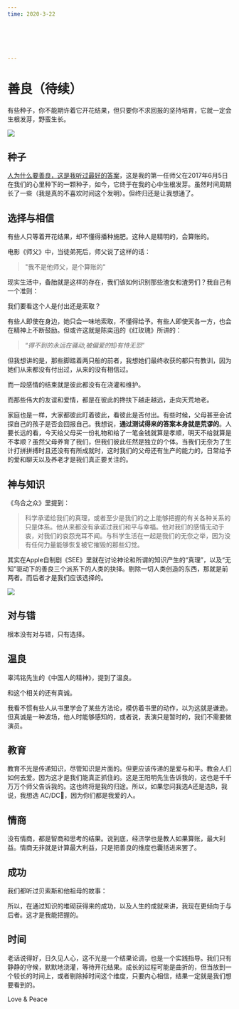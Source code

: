 ```yaml
---
time: 2020-3-22






---
```




# 善良（待续）

有些种子，你不能期许着它开花结果，但只要你不求回报的坚持培育，它就一定会生根发芽，野蛮生长。

![](https://tva1.sinaimg.cn/large/008eGmZEly1gos9ih6qhzj30u01400ww.jpg)



## 种子

[人为什么要善良，这是我听过最好的答案](https://mp.weixin.qq.com/s/vKS4xPjr9X0w_0XfDp0nYA)，这是我的第一任师父在2017年6月5日在我们的心里种下的一颗种子，如今，它终于在我的心中生根发芽。虽然时间周期长了一些（我是真的不喜欢时间这个发明）。但终归还是让我想通了。

## 选择与相信

有些人只等着开花结果，却不懂得播种施肥。这种人是精明的，会算账的。

电影《师父》中，当徒弟死后，师父说了这样的话：

> "我不是他师父，是个算账的"

现实生活中，备胎就是这样的存在，我们该如何识别那些渣女和渣男们？我自己有一个准则：

我们要看这个人是付出还是索取？

有些人即使在身边，她只会一味地索取，不懂得给予。有些人即使天各一方，也会在精神上不断鼓励。但或许这就是陈奕迅的《红玫瑰》所讲的：

> “*得不到的永远在骚动,被偏爱的*却*有恃无恐*”

但我想讲的是，那些脚踏着两只船的前者，我想她们最终收获的都只有教训，因为她们从来都没有付出过，从来的没有相信过。

而一段感情的结束就是彼此都没有在浇灌和维护。

而那些伟大的友谊和爱情，都是在彼此的搀扶下越走越远，走向天荒地老。

家庭也是一样，大家都彼此盯着彼此，看彼此是否付出。有些时候，父母甚至会试探自己的孩子是否会回报自己。我想说，**通过测试得来的答案本身就是荒谬的**。人要长远的看，今天给父母买一份礼物和给了一笔金钱就算是孝顺，明天不给就算是不孝顺？虽然父母养育了我们，但我们彼此任然是独立的个体。当我们无奈为了生计打拼拼搏时且还没有有所成就时，这时我们的父母还有生产的能力的，日常给予的爱和聊天以及养老才是我们真正要关注的。



## 神与知识

《乌合之众》里提到：

> 科学承诺给我们的真理，或者至少是我们的之上能够把握的有关各种关系的只是体系。他从来都没有承诺过我们和平与幸福。他对我们的感情无动于衷，对我们的哀怨充耳不闻。与科学生活在一起是我们的无奈之举，因为没有任何力量能够恢复被它摧毁的那些幻觉。

其实在Apple自制剧《SEE》里就在讨论神论和所谓的知识产生的“真理”，以及“无知”驱动下的善良三个派系下的人类的抉择。剔除一切人类创造的东西，那就是前两者。而后者才是我们应该选择的。

![](https://tva1.sinaimg.cn/large/008eGmZEly1gos9znmipoj30zk0k0q5t.jpg)

## 对与错

根本没有对与错，只有选择。

##  温良

辜鸿铭先生的《中国人的精神》，提到了温良。



和这个相关的还有真诚。

我看不惯有些人从书里学会了某些方法论，模仿着书里的动作，以为这就是谦逊。但真诚是一种波场，他人时能够感知的，或者说，表演只是暂时的，我们不需要做演员。

## 教育

教育不光是传递知识，尽管知识是片面的。但更应该传递的是爱与和平。教会人们如何去爱。因为这才是我们能真正抓住的。这是王阳明先生告诉我的，这也是千千万万个师父告诉我的。这也终将是我的归途。所以，如果您问我选A还是选B，我说，我想选 AC/DC🤘，因为你们都是我爱的人。

## 情商

没有情商，都是智商和思考的结果。说到底，经济学也是教人如果算账，最大利益。情商无非就是计算最大利益，只是把善良的维度也囊括进来罢了。

## 成功

我们都听过贝索斯和他祖母的故事：

> 

所以，在通过知识的堆砌获得来的成功，以及人生的成就来讲，我现在更倾向于与后者。这才是我能把握的。

## 时间

老话说得好，日久见人心，这不光是一个结果论调，也是一个实践指导。我们只有静静的守候，默默地浇灌，等待开花结果。成长的过程可能是曲折的，但当放到一个较长的时间上，或者剔除掉时间这个维度，只要内心相信，结果一定就是我们想要看到的。



Love & Peace

